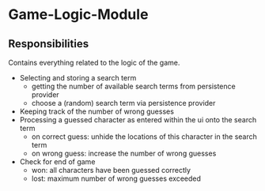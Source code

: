 # Game-Logic-Module

## Responsibilities

Contains everything related to the logic of the game.

* Selecting and storing a search term
  * getting the number of available search terms from persistence provider
  * choose a (random) search term via persistence provider
* Keeping track of the number of wrong guesses
* Processing a guessed character as entered within the ui onto the search term
  * on correct guess: unhide the locations of this character in the search term
  * on wrong guess: increase the number of wrong guesses
* Check for end of game
  * won: all characters have been guessed correctly
  * lost: maximum number of wrong guesses exceeded
